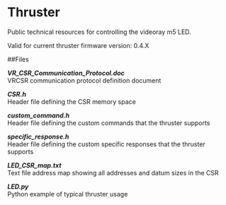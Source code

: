 # Thruster

Public technical resources for controlling the videoray m5 LED.

Valid for current thruster firmware version: 0.4.X

##Files

***VR_CSR_Communication_Protocol.doc<br>***
VRCSR communication protocol definition document

***CSR.h<br>***
Header file defining the CSR memory space

***custom_command.h<br>***
Header file defining the custom commands that the thruster supports

***specific_response.h<br>***
Header file defining the custom specific responses that the thruster supports


***LED_CSR_map.txt<br>***
Text file address map showing all addresses and datum sizes in the CSR

***LED.py<br>***
Python example of typical thruster usage

